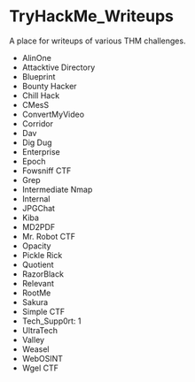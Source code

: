 # TryHackMe_Writeups

A place for writeups of various THM challenges.

- AlinOne
- Attacktive Directory
- Blueprint
- Bounty Hacker
- Chill Hack
- CMesS
- ConvertMyVideo
- Corridor
- Dav
- Dig Dug
- Enterprise
- Epoch
- Fowsniff CTF
- Grep
- Intermediate Nmap
- Internal
- JPGChat
- Kiba
- MD2PDF
- Mr. Robot CTF
- Opacity
- Pickle Rick
- Quotient
- RazorBlack
- Relevant
- RootMe
- Sakura
- Simple CTF
- Tech_Supp0rt: 1
- UltraTech
- Valley
- Weasel
- WebOSINT
- Wgel CTF
